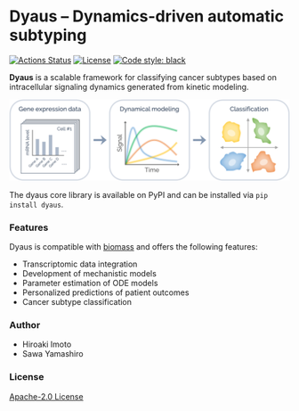 # Dyaus – Dynamics-driven automatic subtyping

[![Actions Status](https://github.com/dyaus-dev/dyaus/workflows/Tests/badge.svg)](https://github.com/dyaus-dev/dyaus/actions)
[![License](https://img.shields.io/badge/License-Apache%202.0-brightgreen.svg)](https://opensource.org/licenses/Apache-2.0)
[![Code style: black](https://img.shields.io/badge/code%20style-black-000000.svg)](https://github.com/psf/black)

**Dyaus** is a scalable framework for classifying cancer subtypes based on intracellular signaling dynamics generated from kinetic modeling.

![overview](resources/images/overview.png)

<!--
![overview](https://raw.githubusercontent.com/dyaus-dev/dyaus/master/resources/images/overview.png)
-->

The dyaus core library is available on PyPI and can be installed via `pip install dyaus`.

### Features

Dyaus is compatible with [biomass](https://github.com/okadalabipr/biomass) and offers the following features:

- Transcriptomic data integration
- Development of mechanistic models
- Parameter estimation of ODE models
- Personalized predictions of patient outcomes
- Cancer subtype classification

### Author

- Hiroaki Imoto
- Sawa Yamashiro

### License

[Apache-2.0 License](https://opensource.org/licenses/Apache-2.0)
